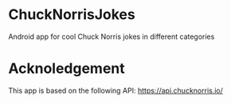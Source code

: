 # ChuckNorrisJokes
Android app for cool Chuck Norris jokes in different categories

# Acknoledgement
This app is based on the following API: https://api.chucknorris.io/
